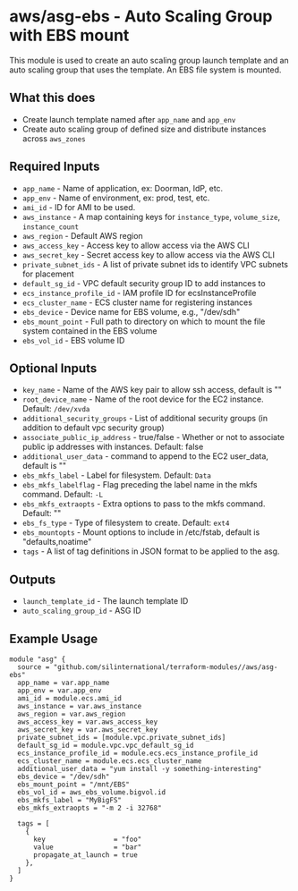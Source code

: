 # aws/asg-ebs - Auto Scaling Group with EBS mount
This module is used to create an auto scaling group launch template and
an auto scaling group that uses the template.  An EBS file system is mounted.

## What this does

 - Create launch template named after `app_name` and `app_env`
 - Create auto scaling group of defined size and distribute instances across `aws_zones`

## Required Inputs

 - `app_name` - Name of application, ex: Doorman, IdP, etc.
 - `app_env` - Name of environment, ex: prod, test, etc.
 - `ami_id` - ID for AMI to be used.
 - `aws_instance` - A map containing keys for `instance_type`, `volume_size`, `instance_count`
 - `aws_region` - Default AWS region
 - `aws_access_key` - Access key to allow access via the AWS CLI
 - `aws_secret_key` - Secret access key to allow access via the AWS CLI
 - `private_subnet_ids` - A list of private subnet ids to identify VPC subnets for placement
 - `default_sg_id` - VPC default security group ID to add instances to
 - `ecs_instance_profile_id` - IAM profile ID for ecsInstanceProfile
 - `ecs_cluster_name` - ECS cluster name for registering instances
 - `ebs_device` - Device name for EBS volume, e.g., "/dev/sdh"
 - `ebs_mount_point` - Full path to directory on which to mount the file system contained in the EBS volume
 - `ebs_vol_id` - EBS volume ID

## Optional Inputs

 - `key_name` - Name of the AWS key pair to allow ssh access, default is ""
 - `root_device_name` - Name of the root device for the EC2 instance. Default: `/dev/xvda`
 - `additional_security_groups` - List of additional security groups (in addition to default vpc security group)
 - `associate_public_ip_address` - true/false - Whether or not to associate public ip addresses with instances. Default: false
 - `additional_user_data` - command to append to the EC2 user\_data, default is ""
 - `ebs_mkfs_label` - Label for filesystem. Default: `Data`
 - `ebs_mkfs_labelflag` - Flag preceding the label name in the mkfs command. Default: `-L`
 - `ebs_mkfs_extraopts` - Extra options to pass to the mkfs command. Default: ""
 - `ebs_fs_type` - Type of filesystem to create. Default: `ext4`
 - `ebs_mountopts` - Mount options to include in /etc/fstab, default is "defaults,noatime"
 - `tags` - A list of tag definitions in JSON format to be applied to the asg.

## Outputs

 - `launch_template_id` - The launch template ID
 - `auto_scaling_group_id` - ASG ID

## Example Usage

```hcl
module "asg" {
  source = "github.com/silinternational/terraform-modules//aws/asg-ebs"
  app_name = var.app_name
  app_env = var.app_env
  ami_id = module.ecs.ami_id
  aws_instance = var.aws_instance
  aws_region = var.aws_region
  aws_access_key = var.aws_access_key
  aws_secret_key = var.aws_secret_key
  private_subnet_ids = [module.vpc.private_subnet_ids]
  default_sg_id = module.vpc.vpc_default_sg_id
  ecs_instance_profile_id = module.ecs.ecs_instance_profile_id
  ecs_cluster_name = module.ecs.ecs_cluster_name
  additional_user_data = "yum install -y something-interesting"
  ebs_device = "/dev/sdh"
  ebs_mount_point = "/mnt/EBS"
  ebs_vol_id = aws_ebs_volume.bigvol.id
  ebs_mkfs_label = "MyBigFS"
  ebs_mkfs_extraopts = "-m 2 -i 32768"

  tags = [
    {
      key                 = "foo"
      value               = "bar"
      propagate_at_launch = true
    },
  ]
}
```
